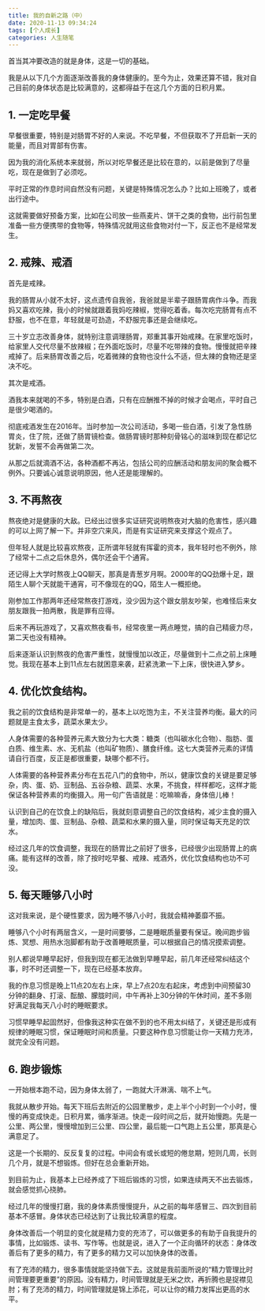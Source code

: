 ```yaml
---
title: 我的自新之路（中）
date: 2020-11-13 09:34:24
tags: [个人成长]
categories: 人生随笔
---
```

首当其冲要改造的就是身体，这是一切的基础。

我是从以下几个方面逐渐改善我的身体健康的。至今为止，效果还算不错，我对自己目前的身体状态是比较满意的，这都得益于在这几个方面的日积月累。

## 1. 一定吃早餐

早餐很重要，特别是对肠胃不好的人来说。不吃早餐，不但获取不了开启新一天的能量，而且对胃部有伤害。

因为我的消化系统本来就弱，所以对吃早餐还是比较在意的，以前是做到了尽量吃，现在是做到了必须吃。

平时正常的作息时间自然没有问题，关键是特殊情况怎么办？比如上班晚了，或者出行途中。

这就需要做好预备方案，比如在公司放一些燕麦片、饼干之类的食物，出行前包里准备一些方便携带的食物等，特殊情况就用这些食物对付一下，反正也不是经常发生。

## 2. 戒辣、戒酒

首先是戒辣。

我的肠胃从小就不太好，这点遗传自我爸，我爸就是半辈子跟肠胃病作斗争。而我妈又喜欢吃辣，我小的时候就跟着我妈吃辣椒，觉得吃着香。每次吃完肠胃有点不舒服，也不在意，年轻就是可劲造，不舒服完事还是会继续吃。

三十岁立志改善身体，就特别注意调理肠胃，郑重其事开始戒辣。在家里吃饭时，给家里人交代尽量不放辣椒；在外面吃饭时，尽量不吃带辣的食物。慢慢就把辛辣戒掉了。后来肠胃改善之后，吃着微辣的食物也没什么不适，但太辣的食物还是坚决不吃。

其次是戒酒。

酒我本来就喝的不多，特别是白酒，只有在应酬推不掉的时候才会喝点，平时自己是很少喝酒的。

彻底戒酒发生在2016年。当时参加一次公司活动，多喝一些白酒，引发了急性肠胃炎，住了院，还做了肠胃镜检查。做肠胃镜时那种刻骨铭心的滋味到现在都记忆犹新，发誓不会再做第二次。

从那之后就滴酒不沾，各种酒都不再沾，包括公司的应酬活动和朋友间的聚会概不例外。只要诚心诚意说明原因，他人还是能理解的。

## 3. 不再熬夜

熬夜绝对是健康的大敌。已经出过很多实证研究说明熬夜对大脑的危害性，感兴趣的可以上网了解一下。并非空穴来风，而是有实证研究来支撑这个观点了。

但年轻人就是比较喜欢熬夜，正所谓年轻就有挥霍的资本，我年轻时也不例外，除了经常十二点之后休息外，偶尔还会干个通宵。

还记得上大学时熬夜上QQ聊天，那真是青葱岁月啊。2000年的QQ劲爆十足，跟陌生人聊个天就能干通宵，可不像现在的QQ，陌生人一概拒绝。

刚参加工作那两年还经常熬夜打游戏，没少因为这个跟女朋友吵架，也难怪后来女朋友跟我一拍两散，我是罪有应得。

后来不再玩游戏了，又喜欢熬夜看书，经常夜里一两点睡觉，搞的自己精疲力尽，第二天也没有精神。

后来逐渐认识到熬夜的危害严重性，就慢慢加以改正，尽量做到十二点之前上床睡觉。我现在基本上到11点左右就困意来袭，赶紧洗漱一下上床，很快进入梦乡。

## 4. 优化饮食结构。

我之前的饮食结构是非常单一的，基本上以吃饱为主，不关注营养均衡。最大的问题就是主食太多，蔬菜水果太少。

人身体需要的各种营养元素大致分为七大类：糖类（也叫碳水化合物）、脂肪、蛋白质、维生素、水、无机盐（也叫矿物质）、膳食纤维。这七大类营养元素的详情请自行百度，反正是都很重要，缺哪个都不行。

人体需要的各种营养素分布在五花八门的食物中，所以，健康饮食的关键是要足够杂，肉、蛋、奶、豆制品、五谷杂粮、蔬菜、水果，不挑食，样样都吃，这样才能保证各种营养素的均衡摄入。用一句广告语就是：吃嘛嘛香，身体倍儿棒！

认识到自己的在饮食上的缺陷后，我就刻意调整自己的饮食结构，减少主食的摄入量，增加肉、蛋、豆制品、杂粮、蔬菜和水果的摄入量，同时保证每天充足的饮水。

经过这几年的饮食调整，我现在的肠胃比之前好了很多，已经很少出现肠胃上的病痛。能有这样的改善，除了按时吃早餐、戒辣、戒酒外，优化饮食结构也功不可没。

## 5. 每天睡够八小时

这对我来说，是个硬性要求，因为睡不够八小时，我就会精神萎靡不振。

睡够八个小时有两层含义，一是时间要够，二是睡眠质量要有保证。晚间跑步锻炼、冥想、用热水泡脚都有助于改善睡眠质量，可以根据自己的情况摸索调整。

别人都说早睡早起好，但我到现在都无法做到早睡早起，前几年还经常纠结这个事，时不时还调整一下，现在已经基本放弃。

我的作息习惯是晚上11点20左右上床，早上7点20左右起床，考虑到中间预留30分钟的翻身、打滚、酝酿、朦胧时间，中午再补上30分钟的午休时间，差不多刚好满足我每天八小时的睡眠要求。

习惯早睡早起固然好，但像我这种实在做不到的也不用太纠结了，关键还是形成有规律的睡眠习惯，保证睡眠时间和质量。只要这种作息习惯能让你一天精力充沛，就完全没有问题。

## 6. 跑步锻炼

一开始根本跑不动，因为身体太弱了，一跑就大汗淋漓、喘不上气。

我就从散步开始。每天下班后去附近的公园里散步，走上半个小时到一个小时，慢慢的再变成快走。日积月累，循序渐进。快走一段时间之后，就开始慢跑。先是一公里、两公里，慢慢增加到三公里、四公里，最后能一口气跑上五公里，那真是心满意足了。

这是一个长期的、反反复复的过程。中间会有或长或短的倦怠期，短则几周，长则几个月，就是不想锻炼。但好在总会重新开始。

到目前为止，我基本上已经养成了下班后锻炼的习惯，如果连续两天不出去锻炼，就会感觉抓心挠肺。

经过几年的慢慢打磨，我的身体素质慢慢提升，从之前的每年感冒三、四次到目前基本不感冒。身体状态已经达到了让我比较满意的程度。

身体改善后一个明显的变化就是精力变的充沛了，可以做更多的有助于自我提升的事情，比如锻炼、读书、写作等。也就是说，进入了一个正向循环的状态：身体改善后有了更多的精力，有了更多的精力又可以加快身体的改善。

有了充沛的精力，很多事情就能坚持做下去。这就是我前面所说的“精力管理比时间管理要更重要”的原因。没有精力，时间管理就是无米之炊，再折腾也是捉襟见肘；有了充沛的精力，时间管理就是锦上添花，可以让你的精力发挥出更高的水平。
